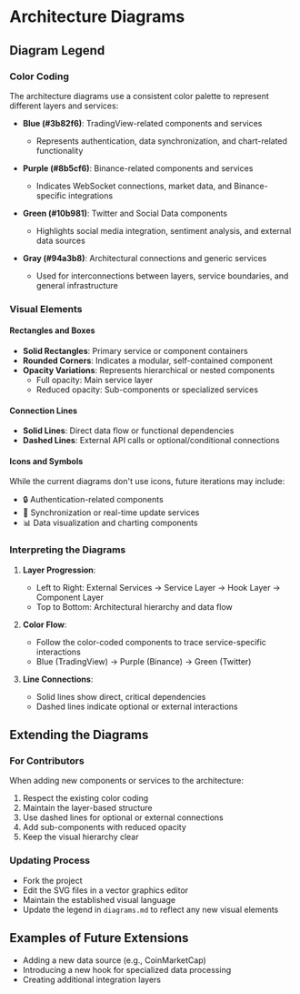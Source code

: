 
# Architecture Diagrams

## Diagram Legend

### Color Coding

The architecture diagrams use a consistent color palette to represent different layers and services:

- **Blue (#3b82f6)**: TradingView-related components and services
  - Represents authentication, data synchronization, and chart-related functionality

- **Purple (#8b5cf6)**: Binance-related components and services
  - Indicates WebSocket connections, market data, and Binance-specific integrations

- **Green (#10b981)**: Twitter and Social Data components
  - Highlights social media integration, sentiment analysis, and external data sources

- **Gray (#94a3b8)**: Architectural connections and generic services
  - Used for interconnections between layers, service boundaries, and general infrastructure

### Visual Elements

#### Rectangles and Boxes

- **Solid Rectangles**: Primary service or component containers
- **Rounded Corners**: Indicates a modular, self-contained component
- **Opacity Variations**: Represents hierarchical or nested components
  - Full opacity: Main service layer
  - Reduced opacity: Sub-components or specialized services

#### Connection Lines

- **Solid Lines**: Direct data flow or functional dependencies
- **Dashed Lines**: External API calls or optional/conditional connections

#### Icons and Symbols

While the current diagrams don't use icons, future iterations may include:
- 🔒 Authentication-related components
- 🔄 Synchronization or real-time update services
- 📊 Data visualization and charting components

### Interpreting the Diagrams

1. **Layer Progression**: 
   - Left to Right: External Services → Service Layer → Hook Layer → Component Layer
   - Top to Bottom: Architectural hierarchy and data flow

2. **Color Flow**: 
   - Follow the color-coded components to trace service-specific interactions
   - Blue (TradingView) → Purple (Binance) → Green (Twitter)

3. **Line Connections**:
   - Solid lines show direct, critical dependencies
   - Dashed lines indicate optional or external interactions

## Extending the Diagrams

### For Contributors

When adding new components or services to the architecture:

1. Respect the existing color coding
2. Maintain the layer-based structure
3. Use dashed lines for optional or external connections
4. Add sub-components with reduced opacity
5. Keep the visual hierarchy clear

### Updating Process

- Fork the project
- Edit the SVG files in a vector graphics editor
- Maintain the established visual language
- Update the legend in `diagrams.md` to reflect any new visual elements

## Examples of Future Extensions

- Adding a new data source (e.g., CoinMarketCap)
- Introducing a new hook for specialized data processing
- Creating additional integration layers

```

